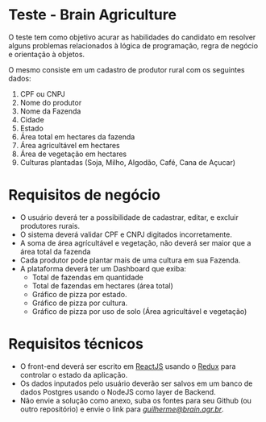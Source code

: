 
# Teste - Brain Agriculture

O teste tem como objetivo acurar as habilidades do candidato em resolver alguns problemas relacionados à lógica de programação, regra de negócio e orientação à objetos.

O mesmo consiste em um cadastro de produtor rural com os seguintes dados: 

 1. CPF ou CNPJ
 2. Nome do produtor
 3. Nome da Fazenda
 4. Cidade
 5. Estado
 6. Área total em hectares da fazenda
 7. Área agricultável em hectares
 8. Área de vegetação em hectares
 7. Culturas plantadas (Soja, Milho, Algodão, Café, Cana de Açucar) 


# Requisitos de negócio

 - O usuário deverá ter a possibilidade de cadastrar, editar, e excluir produtores rurais.
 - O sistema deverá validar CPF e CNPJ digitados incorretamente.
 - A soma de área agrícultável e vegetação, não deverá ser maior que a área total da fazenda
 - Cada produtor pode plantar mais de uma cultura em sua Fazenda.
 - A plataforma deverá ter um Dashboard que exiba:
   - Total de fazendas em quantidade
   - Total de fazendas em hectares (área total)
   - Gráfico de pizza por estado.
   - Gráfico de pizza por cultura. 
   - Gráfico de pizza por uso de solo (Área agricultável e vegetação)
     

# Requisitos técnicos

 - O front-end deverá ser escrito em [ReactJS](http://reactjs.org) usando o [Redux](https://redux.js.org/) para controlar o estado da aplicação.
 - Os dados inputados pelo usuário deverão ser salvos em um banco de dados Postgres usando o NodeJS como layer de Backend.
 - Não envie a solução como anexo, suba os fontes para seu Github (ou outro repositório) e envie o link para *guilherme@brain.agr.br*. 
